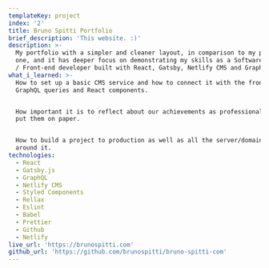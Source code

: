 ```yaml
---
templateKey: project
index: '2'
title: Bruno Spitti Portfolio
brief_description: 'This website. :)'
description: >-
  My portfolio with a simpler and cleaner layout, in comparison to my previous
  one, and it has deeper focus on demonstrating my skills as a Software Engineer
  / Front-end developer built with React, Gatsby, Netlify CMS and GraphQL.
what_i_learned: >-
  How to set up a basic CMS service and how to connect it with the front-end via
  GraphQL queries and React components.


  How important it is to reflect about our achievements as professionals and to
  put them on paper.


  How to build a project to production as well as all the server/domain work
  around it.
technologies:
  - React
  - Gatsby.js
  - GraphQL
  - Netlify CMS
  - Styled Components
  - Rellax
  - Eslint
  - Babel
  - Prettier
  - Github
  - Netlify
live_url: 'https://brunospitti.com'
github_url: 'https://github.com/brunospitti/bruno-spitti-com'
---
```


